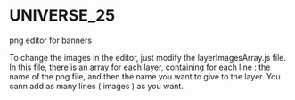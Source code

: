 # UNIVERSE_25
png editor for banners

To change the images in the editor, just modify the layerImagesArray.js file. In this file, there is an array for each layer, containing for each line : the name of the png file, and then the name you want to give to the layer. You cann add as many lines ( images ) as you want.

